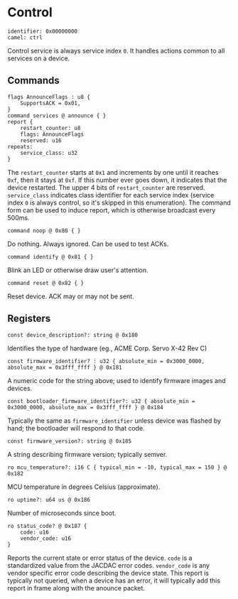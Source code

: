 # Control

    identifier: 0x00000000
    camel: ctrl

Control service is always service index `0`.
It handles actions common to all services on a device.



## Commands

    flags AnnounceFlags : u8 {
        SupportsACK = 0x01,
    }
    command services @ announce { }
    report {
        restart_counter: u8
        flags: AnnounceFlags
        reserved: u16
    repeats:
        service_class: u32
    }

The `restart_counter` starts at `0x1` and increments by one until it reaches `0xf`, then it stays at `0xf`.
If this number ever goes down, it indicates that the device restarted.
The upper 4 bits of `restart_counter` are reserved.
`service_class` indicates class identifier for each service index (service index `0` is always control, so it's
skipped in this enumeration).
The command form can be used to induce report, which is otherwise broadcast every 500ms.

    command noop @ 0x80 { }

Do nothing. Always ignored. Can be used to test ACKs.

    command identify @ 0x81 { }

Blink an LED or otherwise draw user's attention.

    command reset @ 0x82 { }

Reset device. ACK may or may not be sent.

## Registers

    const device_description?: string @ 0x180

Identifies the type of hardware (eg., ACME Corp. Servo X-42 Rev C)

    const firmware_identifier? : u32 { absolute_min = 0x3000_0000, absolute_max = 0x3fff_ffff } @ 0x181

A numeric code for the string above; used to identify firmware images and devices.

    const bootloader_firmware_identifier?: u32 { absolute_min = 0x3000_0000, absolute_max = 0x3fff_ffff } @ 0x184

Typically the same as `firmware_identifier` unless device was flashed by hand; the bootloader will respond to that code.

    const firmware_version?: string @ 0x185

A string describing firmware version; typically semver.

    ro mcu_temperature?: i16 C { typical_min = -10, typical_max = 150 } @ 0x182

MCU temperature in degrees Celsius (approximate).

    ro uptime?: u64 us @ 0x186

Number of microseconds since boot.

    ro status_code? @ 0x187 {
        code: u16
        vendor_code: u16
    }

Reports the current state or error status of the device. ``code`` is a standardized value from 
the JACDAC error codes. ``vendor_code`` is any vendor specific error code describing the device
state. This report is typically not queried, when a device has an error, it will typically
add this report in frame along with the anounce packet.
